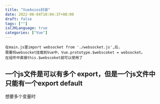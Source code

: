 ```yaml
---
title: "VueAxios封装"
date: 2022-08-04T10:04:37+08:00
draft: false
tags: [""]
isCJKLanguage: true
categories: ["Vue"]
---
```


```shell script
在main.js里import websocket from './websocket.js',后，
需要将websocket挂载到Vue中，Vue.prototype.$webscoket = websocket。
在组件中直接this.$webscoket就可以使用了
```


## 一个js文件是可以有多个 export，但是一个js文件中只能有一个export default
想要多个变量时

